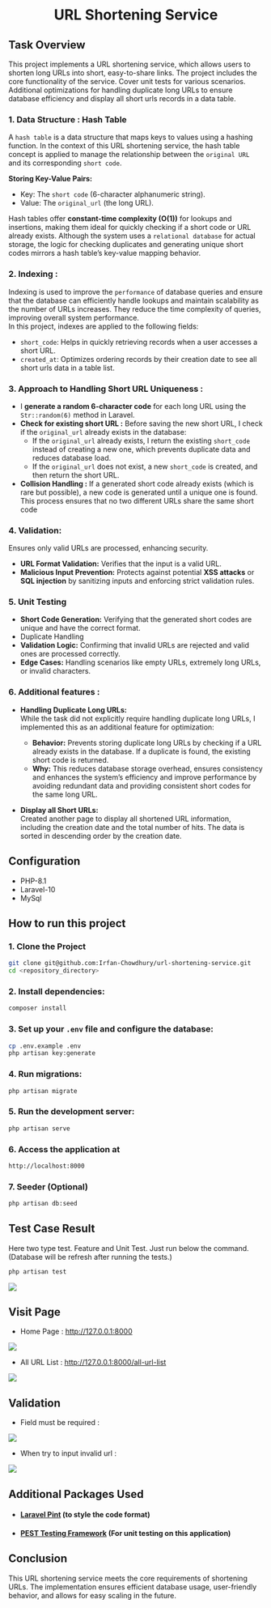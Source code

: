 <div align='center'>

# URL Shortening Service

</div>

## Task Overview
This project implements a URL shortening service, which allows users to shorten long URLs into short, easy-to-share links. The project includes the core functionality of the service. Cover unit tests for various scenarios. Additional optimizations for handling duplicate long URLs to ensure database efficiency and display all short urls records in a data table.

### 1. Data Structure : Hash Table

A `hash table`  is a data structure that maps keys to values using a hashing function. In the context of this URL shortening service, the hash table concept is applied to manage the relationship between the `original URL` and its corresponding `short code`.

<b>Storing Key-Value Pairs:</b>

- Key: The `short code` (6-character alphanumeric string).
- Value: The `original_url` (the long URL).

Hash tables offer <b>constant-time complexity (O(1))</b> for lookups and insertions, making them ideal for quickly checking if a short code or URL already exists. Although the system uses a `relational database` for actual storage, the logic for checking duplicates and generating unique short codes mirrors a hash table’s key-value mapping behavior.


### 2. Indexing :
Indexing is used to improve the `performance` of database queries and ensure that the database can efficiently handle lookups and maintain scalability as the number of URLs increases. They reduce the time complexity of queries, improving overall system performance. <br>
In this project, indexes are applied to the following fields:
- `short_code`: Helps in quickly retrieving records when a user accesses a short URL.
- `created_at`: Optimizes ordering records by their creation date to see all short urls data in a table list.



### 3. Approach to Handling Short URL Uniqueness :
- I <b>generate a random 6-character code</b> for each long URL using the `Str::random(6)` method in Laravel.
- <b>Check for existing short URL :</b> Before saving the new short URL, I check if the `original_url` already exists in the database:
    - If the `original_url` already exists, I return the existing `short_code` instead of creating a new one, which prevents duplicate data and reduces database load.    
    - If the `original_url` does not exist, a new `short_code` is created, and then return the short URL.
- <b>Collision Handling :</b>
    If a generated short code already exists (which is rare but possible), a new code is generated until a unique one is found. This process ensures that no two different URLs share the same short code

### 4. Validation:
Ensures only valid URLs are processed, enhancing security.
- <b>URL Format Validation:</b> Verifies that the input is a valid URL.
- <b>Malicious Input Prevention:</b> Protects against potential <b>XSS attacks</b> or <b>SQL injection</b> by sanitizing inputs and enforcing strict validation rules.

### 5. Unit Testing
- <b>Short Code Generation:</b>  Verifying that the generated short codes are unique and have the correct format.
- Duplicate Handling
- <b>Validation Logic:</b> Confirming that invalid URLs are rejected and valid ones are processed correctly.
- <b>Edge Cases:</b> Handling scenarios like empty URLs, extremely long URLs, or invalid characters.


### 6. Additional features :
- <b>Handling Duplicate Long URLs:</b> <br>
While the task did not explicitly require handling duplicate long URLs, I implemented this as an additional feature for optimization:
    - <b>Behavior:</b> Prevents storing duplicate long URLs by checking if a URL already exists in the database. If a duplicate is found, the existing short code is returned. 
    - <b>Why:</b> This reduces database storage overhead, ensures consistency and enhances the system’s efficiency and improve performance by avoiding redundant data and providing consistent short codes for the same long URL.

- <b>Display all Short URLs:</b> <br>
Created another page to display all shortened URL information, including the creation date and the total number of hits. The data is sorted in descending order by the creation date.

## Configuration
- PHP-8.1
- Laravel-10
- MySql

## How to run this project

### 1. Clone the Project
```bash
git clone git@github.com:Irfan-Chowdhury/url-shortening-service.git
cd <repository_directory>
``` 

### 2. Install dependencies: 
```bash
composer install
```

### 3. Set up your `.env` file and configure the database:
```bash
cp .env.example .env
php artisan key:generate
```

### 4. Run migrations: 
```bash
php artisan migrate
```

### 5. Run the development server:
```bash
php artisan serve
```

### 6. Access the application at 
```bash
http://localhost:8000
```


### 7. Seeder (Optional)
```bash
php artisan db:seed
```

## Test Case Result 
Here two type test. Feature and Unit Test. Just run below the command.
<br>
(Database will be refresh after running the tests.)

```bash
php artisan test
```

<img src="https://snipboard.io/LVf9yI.jpg">


## Visit Page

- Home Page : http://127.0.0.1:8000

<img src="https://snipboard.io/xRhpXc.jpg">

<br>

- All URL List : http://127.0.0.1:8000/all-url-list

<img src="https://snipboard.io/w348XF.jpg">


## Validation

- Field must be required : 

<img src="https://snipboard.io/NELT02.jpg">

<br>

- When try to input invalid url : 

<img src="https://snipboard.io/U4enZR.jpg">

<br>


## Additional Packages Used
- #### [Laravel Pint](https://github.com/laravel/pint)  (to style the code format)
- #### [PEST Testing Framework](https://pestphp.com) (For unit testing on this application)


## Conclusion
This URL shortening service meets the core requirements of shortening URLs. The implementation ensures efficient database usage, user-friendly behavior, and allows for easy scaling in the future.

